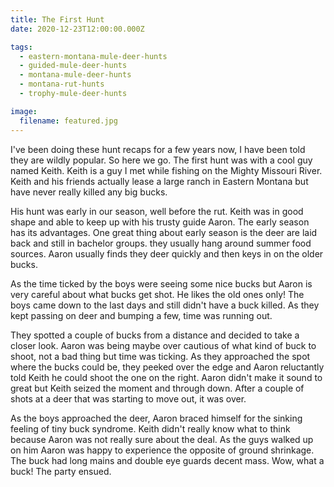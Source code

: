 ```yaml
---
title: The First Hunt
date: 2020-12-23T12:00:00.000Z

tags:
  - eastern-montana-mule-deer-hunts
  - guided-mule-deer-hunts
  - montana-mule-deer-hunts
  - montana-rut-hunts
  - trophy-mule-deer-hunts

image:
  filename: featured.jpg
---
```


I've been doing these hunt recaps for a few years now, I have been told they are wildly popular. So here we go. The first hunt was with a cool guy named Keith. Keith is a guy I met while fishing on the Mighty Missouri River. Keith and his friends actually lease a large ranch in Eastern Montana but have never really killed any big bucks.

His hunt was early in our season, well before the rut. Keith was in good shape and able to keep up with his trusty guide Aaron. The early season has its advantages. One great thing about early season is the deer are laid back and still in bachelor groups. they usually hang around summer food sources. Aaron usually finds they deer quickly and then keys in on the older bucks.

As the time ticked by the boys were seeing some nice bucks but Aaron is very careful about what bucks get shot. He likes the old ones only! The boys came down to the last days and still didn't have a buck killed. As they kept passing on deer and bumping a few, time was running out.

They spotted a couple of bucks from a distance and decided to take a closer look. Aaron was being maybe over cautious of what kind of buck to shoot, not a bad thing but time was ticking. As they approached the spot where the bucks could be, they peeked over the edge and Aaron reluctantly told Keith he could shoot the one on the right. Aaron didn't make it sound to great but Keith seized the moment and through down. After a couple of shots at a deer that was starting to move out, it was over.

As the boys approached the deer, Aaron braced himself for the sinking feeling of tiny buck syndrome. Keith didn't really know what to think because Aaron was not really sure about the deal. As the guys walked up on him Aaron was happy to experience the opposite of ground shrinkage. The buck had long mains and double eye guards decent mass. Wow, what a buck! The party ensued.
